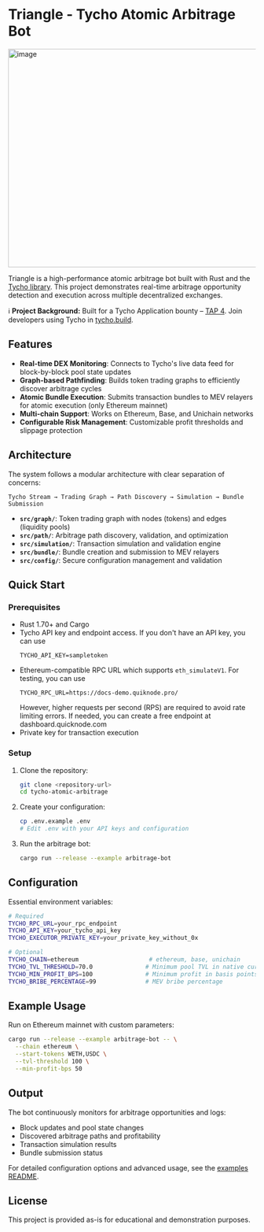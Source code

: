 # Triangle - Tycho Atomic Arbitrage Bot
<img width="1494" height="444" alt="image" src="https://github.com/user-attachments/assets/bd23de6b-da76-4605-9bcc-7d345a54ecfc" />

Triangle is a high-performance atomic arbitrage bot built with Rust and the [Tycho library](https://docs.propellerheads.xyz/tycho). This project demonstrates real-time arbitrage opportunity detection and execution across multiple decentralized exchanges.

ℹ️ **Project Background:** Built for a Tycho Application bounty – [TAP 4](https://github.com/propeller-heads/tycho-x/blob/main/TAP-4.md). Join developers using Tycho in [tycho.build](https://t.me/+B4CNQwv7dgIyYTJl). 

## Features

- **Real-time DEX Monitoring**: Connects to Tycho's live data feed for block-by-block pool state updates
- **Graph-based Pathfinding**: Builds token trading graphs to efficiently discover arbitrage cycles
- **Atomic Bundle Execution**: Submits transaction bundles to MEV relayers for atomic execution (only Ethereum mainnet)
- **Multi-chain Support**: Works on Ethereum, Base, and Unichain networks
- **Configurable Risk Management**: Customizable profit thresholds and slippage protection

## Architecture

The system follows a modular architecture with clear separation of concerns:

```
Tycho Stream → Trading Graph → Path Discovery → Simulation → Bundle Submission
```

- **`src/graph/`**: Token trading graph with nodes (tokens) and edges (liquidity pools)
- **`src/path/`**: Arbitrage path discovery, validation, and optimization
- **`src/simulation/`**: Transaction simulation and validation engine
- **`src/bundle/`**: Bundle creation and submission to MEV relayers
- **`src/config/`**: Secure configuration management and validation

## Quick Start

### Prerequisites

- Rust 1.70+ and Cargo
- Tycho API key and endpoint access. If you don't have an API key, you can use
  ```
  TYCHO_API_KEY=sampletoken
  ```
- Ethereum-compatible RPC URL which supports `eth_simulateV1`. For testing, you can use  
  ```
  TYCHO_RPC_URL=https://docs-demo.quiknode.pro/
  ```
  However, higher requests per second (RPS) are required to avoid rate limiting errors. If needed, you can create a free endpoint at dashboard.quicknode.com
- Private key for transaction execution

### Setup

1. Clone the repository:
   ```bash
   git clone <repository-url>
   cd tycho-atomic-arbitrage
   ```

2. Create your configuration:
   ```bash
   cp .env.example .env
   # Edit .env with your API keys and configuration
   ```

3. Run the arbitrage bot:
   ```bash
   cargo run --release --example arbitrage-bot
   ```

## Configuration

Essential environment variables:

```bash
# Required
TYCHO_RPC_URL=your_rpc_endpoint
TYCHO_API_KEY=your_tycho_api_key
TYCHO_EXECUTOR_PRIVATE_KEY=your_private_key_without_0x

# Optional
TYCHO_CHAIN=ethereum                    # ethereum, base, unichain
TYCHO_TVL_THRESHOLD=70.0               # Minimum pool TVL in native currency
TYCHO_MIN_PROFIT_BPS=100               # Minimum profit in basis points
TYCHO_BRIBE_PERCENTAGE=99              # MEV bribe percentage
```

## Example Usage

Run on Ethereum mainnet with custom parameters:
```bash
cargo run --release --example arbitrage-bot -- \
  --chain ethereum \
  --start-tokens WETH,USDC \
  --tvl-threshold 100 \
  --min-profit-bps 50
```

## Output

The bot continuously monitors for arbitrage opportunities and logs:
- Block updates and pool state changes
- Discovered arbitrage paths and profitability
- Transaction simulation results
- Bundle submission status

For detailed configuration options and advanced usage, see the [examples README](examples/arbitrage-bot/README.md).

## License

This project is provided as-is for educational and demonstration purposes.
